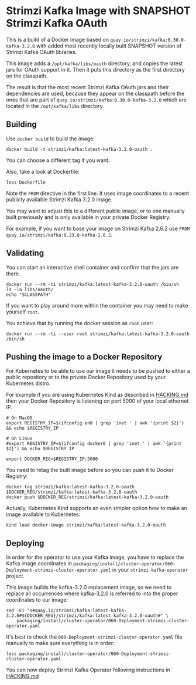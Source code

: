 Strimzi Kafka Image with SNAPSHOT Strimzi Kafka OAuth
=====================================================

This is a build of a Docker image based on `quay.io/strimzi/kafka:0.30.0-kafka-3.2.0` with added most recently locally built SNAPSHOT version of Strimzi Kafka OAuth libraries.

This image adds a `/opt/kafka/libs/oauth` directory, and copies the latest jars for OAuth support in it.
Then it puts this directory as the first directory on the classpath.

The result is that the most recent Strimzi Kafka OAuth jars and their dependencies are used, because they appear on the classpath before the ones that are part of `quay.io/strimzi/kafka:0.30.0-kafka-3.2.0` which are located in the `/opt/kafka/libs` directory.


Building
--------

Use `docker build` to build the image:

    docker build -t strimzi/kafka:latest-kafka-3.2.0-oauth .

You can choose a different tag if you want.

Also, take a look at Dockerfile:

    less Dockerfile
    
Note the `FROM` directive in the first line. It uses image coordinates to a recent publicly available Strimzi Kafka 3.2.0 image.

You may want to adjust this to a different public image, or to one manually built previously and is only available in your private Docker Registry.

For example, if you want to base your image on Strimzi Kafka 2.6.2 use `FROM quay.io/strimzi/kafka:0.23.0-kafka-2.6.2`.


Validating
----------

You can start an interactive shell container and confirm that the jars are there.

    docker run --rm -ti strimzi/kafka:latest-kafka-3.2.0-oauth /bin/sh
    ls -la libs/oauth/
    echo "$CLASSPATH"
    
If you want to play around more within the container you may need to make yourself `root`.

You achieve that by running the docker session as `root` user:

    docker run --rm -ti --user root strimzi/kafka:latest-kafka-3.2.0-oauth /bin/sh



Pushing the image to a Docker Repository
--------------------------------------

For Kubernetes to be able to use our image it needs to be pushed to either a public repository or to the private Docker Repository used by your Kubernetes distro.

For example if you are using Kubernetes Kind as described in [HACKING.md](../../../HACKING.md) then your Docker Repository is listening on port 5000 of your local ethernet IP.

    # On MacOS
    export REGISTRY_IP=$(ifconfig en0 | grep 'inet ' | awk '{print $2}') && echo $REGISTRY_IP 

    # On Linux
    #export REGISTRY_IP=$(ifconfig docker0 | grep 'inet ' | awk '{print $2}') && echo $REGISTRY_IP 

    export DOCKER_REG=$REGISTRY_IP:5000
    
You need to retag the built image before so you can push it to Docker Registry:

    docker tag strimzi/kafka:latest-kafka-3.2.0-oauth $DOCKER_REG/strimzi/kafka:latest-kafka-3.2.0-oauth
    docker push $DOCKER_REG/strimzi/kafka:latest-kafka-3.2.0-oauth

Actually, Kubernetes Kind supports an even simpler option how to make an image available to Kubernetes:

    kind load docker-image strimzi/kafka:latest-kafka-3.2.0-oauth 

Deploying
---------

In order for the operator to use your Kafka image, you have to replace the Kafka image coordinates in `packaging/install/cluster-operator/060-Deployment-strimzi-cluster-operator.yaml` in your `strimzi-kafka-operator` project.

This image builds the kafka-3.2.0 replacement image, so we need to replace all occurrences where kafka-3.2.0 is referred to into the proper coordinates to our image:

    sed -Ei "s#quay.io/strimzi/kafka:latest-kafka-3.2.0#${DOCKER_REG}/strimzi/kafka:latest-kafka-3.2.0-oauth#" \
        packaging/install/cluster-operator/060-Deployment-strimzi-cluster-operator.yaml


It's best to check the `060-Deployment-strimzi-cluster-operator.yaml` file manually to make sure everything is in order:

    less packaging/install/cluster-operator/060-Deployment-strimzi-cluster-operator.yaml


You can now deploy Strimzi Kafka Operator following instructions in [HACKING.md](../../../HACKING.md)

